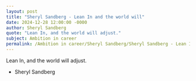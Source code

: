 ```yaml
---
layout: post
title: "Sheryl Sandberg - Lean In and the world will"
date: 2024-12-28 12:00:00 -0000
author: Sheryl Sandberg
quote: "Lean In, and the world will adjust."
subject: Ambition in career
permalink: /Ambition in career/Sheryl Sandberg/Sheryl Sandberg - Lean In and the world will
---
```


Lean In, and the world will adjust.

- Sheryl Sandberg
